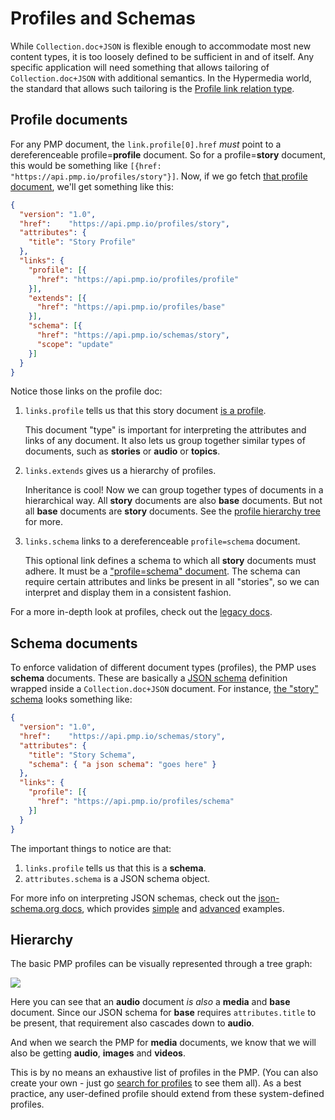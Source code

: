 # Profiles and Schemas

While `Collection.doc+JSON` is flexible enough to accommodate most new content types, it is too loosely defined to be sufficient in and of itself. Any specific application will need something that allows tailoring of `Collection.doc+JSON` with additional semantics. In the Hypermedia world, the standard that allows such tailoring is the [Profile link relation type](http://tools.ietf.org/html/draft-wilde-profile-link-04#section-3.1).

## Profile documents

For any PMP document, the `link.profile[0].href` *must* point to a dereferenceable profile=**profile** document.  So for a profile=**story** document, this would be something like `[{href: "https://api.pmp.io/profiles/story"}]`.  Now, if we go fetch [that profile document](https://api.pmp.io/profiles/story), we'll get something like this:

```json
{
  "version": "1.0",
  "href":    "https://api.pmp.io/profiles/story",
  "attributes": {
    "title": "Story Profile"
  },
  "links": {
    "profile": [{
      "href": "https://api.pmp.io/profiles/profile"
    }],
    "extends": [{
      "href": "https://api.pmp.io/profiles/base"
    }],
    "schema": [{
      "href": "https://api.pmp.io/schemas/story",
      "scope": "update"
    }]
  }
}
```

Notice those links on the profile doc:

1. `links.profile` tells us that this story document [is a profile](https://api.pmp.io/profiles/profile).

    This document "type" is important for interpreting the attributes and links of any document.  It also lets us group together similar types of documents, such as **stories** or **audio** or **topics**.

2. `links.extends` gives us a hierarchy of profiles.

    Inheritance is cool!  Now we can group together types of documents in a hierarchical way.  All **story** documents are also **base** documents.  But not all **base** documents are **story** documents.  See the [profile hierarchy tree](#profiles-and-schemas-hierarchy) for more.

3. `links.schema` links to a dereferenceable `profile=schema` document.

    This optional link defines a schema to which all **story** documents must adhere.  It must be a ["profile=schema" document](https://api.pmp.io/profiles/schema).  The schema can require certain attributes and links be present in all "stories", so we can interpret and display them in a consistent fashion.

For a more in-depth look at profiles, check out the [legacy docs](https://github.com/publicmediaplatform/pmpdocs/wiki/Profile-Management).

## Schema documents

To enforce validation of different document types (profiles), the PMP uses **schema** documents.  These are basically a [JSON schema](http://json-schema.org/) definition wrapped inside a `Collection.doc+JSON` document.  For instance, [the "story" schema](https://api.pmp.io/schemas/story) looks something like:

```json
{
  "version": "1.0",
  "href":    "https://api.pmp.io/schemas/story",
  "attributes": {
    "title": "Story Schema",
    "schema": { "a json schema": "goes here" }
  },
  "links": {
    "profile": [{
      "href": "https://api.pmp.io/profiles/schema"
    }]
  }
}
```

The important things to notice are that:

1. `links.profile` tells us that this is a **schema**.
2. `attributes.schema` is a JSON schema object.

For more info on interpreting JSON schemas, check out the [json-schema.org docs](http://json-schema.org/documentation.html), which provides [simple](http://json-schema.org/example1.html) and [advanced](http://json-schema.org/example2.html) examples.

## Hierarchy

The basic PMP profiles can be visually represented through a tree graph:

<object data="//support.pmp.io/profiletree.svg" type="image/svg+xml">
  <img src="//support.pmp.io/profiletree.png"/>
</object>

Here you can see that an **audio** document *is also* a **media** and **base** document.  Since our JSON schema for **base** requires `attributes.title` to be present, that requirement also cascades down to **audio**.

And when we search the PMP for **media** documents, we know that we will also be getting **audio**, **images** and **videos**.

This is by no means an exhaustive list of profiles in the PMP.  (You can also create your own - just go [search for profiles](https://api.pmp.io/profiles) to see them all).  As a best practice, any user-defined profile should extend from these system-defined profiles.
